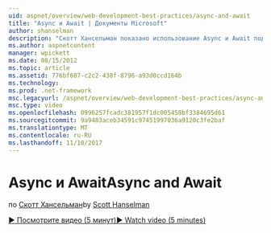 ```yaml
---
uid: aspnet/overview/web-development-best-practices/async-and-await
title: "Async и Await | Документы Microsoft"
author: shanselman
description: "Скотт Хансельман показано использование Async и Await поддержку в ASP.NET 4.5."
ms.author: aspnetcontent
manager: wpickett
ms.date: 08/15/2012
ms.topic: article
ms.assetid: 776bf687-c2c2-438f-8796-a93d0ccd164b
ms.technology: 
ms.prod: .net-framework
msc.legacyurl: /aspnet/overview/web-development-best-practices/async-and-await
msc.type: video
ms.openlocfilehash: 0996257fcadc381957f1dc005458bf3384695d61
ms.sourcegitcommit: 9a9483aceb34591c97451997036a9120c3fe2baf
ms.translationtype: MT
ms.contentlocale: ru-RU
ms.lasthandoff: 11/10/2017
---
```

<a name="async-and-await"></a><span data-ttu-id="a984a-103">Async и Await</span><span class="sxs-lookup"><span data-stu-id="a984a-103">Async and Await</span></span>
====================
<span data-ttu-id="a984a-104">по [Скотт Хансельман](https://github.com/shanselman)</span><span class="sxs-lookup"><span data-stu-id="a984a-104">by [Scott Hanselman](https://github.com/shanselman)</span></span>

[<span data-ttu-id="a984a-105">&#9654; Посмотрите видео (5 минут)</span><span class="sxs-lookup"><span data-stu-id="a984a-105">&#9654; Watch video (5 minutes)</span></span>](https://channel9.msdn.com/Blogs/ASP-NET-Site-Videos/async-and-await)
